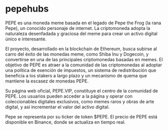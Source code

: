 # pepehubs
PEPE es una moneda meme basada en el legado de Pepe the Frog (la rana Pepe), un conocido personaje de internet. La criptomoneda adopta la naturaleza desenfadada y graciosa del meme para crear un activo digital único e interesante. 

 

El proyecto, desarrollado en la blockchain de Ethereum, busca subirse al carro del éxito de las monedas meme, como Shiba Inu y Dogecoin, y convertirse en una de las principales criptomonedas basadas en memes. El objetivo de PEPE es atraer a la comunidad de las criptomonedas al adoptar una política de exención de impuestos, un sistema de redistribución que beneficia a los stakers a largo plazo y un mecanismo de quema que mantiene la escasez de monedas PEPE.

 

Su página web oficial, PEPE.VIP, constituye el centro de la comunidad de PEPE. Los usuarios pueden acceder a la página y operar con coleccionables digitales exclusivos, como memes raros y obras de arte digital, y así incrementar el valor del activo digital.

 

Pepe se representa por su ticker de token $PEPE. El precio de PEPE está disponible en Binance, donde se actualiza en tiempo real.

